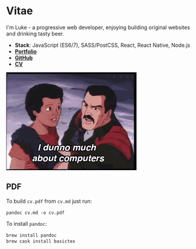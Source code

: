 # Vitae

I'm Luke - a progressive web developer, enjoying building original websites and drinking tasty beer.

- **Stack**: JavaScript (ES6/7), SASS/PostCSS, React, React Native, Node.js
- **[Portfolio](http://www.level-out.com/)**
- **[GitHub](https://github.com/lukehedger)**
- **[CV](cv.md)**

![a CV gif](cv.gif)

## PDF

To build `cv.pdf` from `cv.md` just run:

```
pandoc cv.md -o cv.pdf
```

To install `pandoc`:
```
brew install pandoc
brew cask install basictex
```

